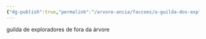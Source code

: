 ```yaml
---
{"dg-publish":true,"permalink":"/arvore-ancia/faccoes/a-guilda-dos-exploradores/","dgPassFrontmatter":true}
---
```


guilda de exploradores de fora da árvore
